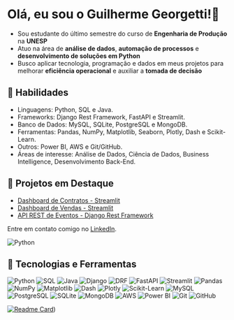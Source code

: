 # Olá, eu sou o Guilherme Georgetti!👋

- Sou estudante do último semestre do curso de **Engenharia de Produção** na **UNESP**
- Atuo na área de **análise de dados**, **automação de processos** e **desenvolvimento de soluções em Python**
- Busco aplicar tecnologia, programação e dados em meus projetos para melhorar **eficiência operacional** e auxiliar a **tomada de decisão** 

## 🚀 Habilidades
- Linguagens: Python, SQL e Java.
- Frameworks: Django Rest Framework, FastAPI e Streamlit.
- Banco de Dados: MySQL, SQLite, PostgreSQL e MongoDB. 
- Ferramentas: Pandas, NumPy, Matplotlib, Seaborn, Plotly, Dash e Scikit-Learn.
- Outros: Power BI, AWS e Git/GitHub.
- Áreas de interesse: Análise de Dados, Ciência de Dados, Business Intelligence, Desenvolvimento Back-End.

## 📂 Projetos em Destaque
- [Dashboard de Contratos - Streamlit](https://github.com/Georgettig/streamlit-dashboard-contratos)
- [Dashboard de Vendas - Streamlit](https://github.com/Georgettig/streamlit-dashboard-projeto)
- [API REST de Eventos - Django Rest Framework](https://github.com/Georgettig/Projeto-Django-Rest-Framework-Eventos)

Entre em contato comigo no [LinkedIn](https://www.linkedin.com/in/guilherme-georgetti/).

![Python](https://img.shields.io/badge/Python-FFD43B?style=for-the-badge&logo=python&logoColor=blue)
## 🔧 Tecnologias e Ferramentas

![Python](https://img.shields.io/badge/Python-FFD43B?style=for-the-badge&logo=python&logoColor=blue)
![SQL](https://img.shields.io/badge/SQL-4479A1?style=for-the-badge&logo=postgresql&logoColor=white)
![Java](https://img.shields.io/badge/Java-ED8B00?style=for-the-badge&logo=openjdk&logoColor=white)
![Django](https://img.shields.io/badge/Django-092E20?style=for-the-badge&logo=django&logoColor=green)
![DRF](https://img.shields.io/badge/DRF-ff1709?style=for-the-badge&logo=django&logoColor=white)
![FastAPI](https://img.shields.io/badge/FastAPI-009688?style=for-the-badge&logo=fastapi&logoColor=white)
![Streamlit](https://img.shields.io/badge/Streamlit-FF4B4B?style=for-the-badge&logo=streamlit&logoColor=white)
![Pandas](https://img.shields.io/badge/Pandas-150458?style=for-the-badge&logo=pandas&logoColor=white)
![NumPy](https://img.shields.io/badge/NumPy-013243?style=for-the-badge&logo=numpy&logoColor=white)
![Matplotlib](https://img.shields.io/badge/Matplotlib-3776AB?style=for-the-badge&logo=python&logoColor=white)
![Dash](https://img.shields.io/badge/Dash-008DE4?style=for-the-badge&logo=plotly&logoColor=white)
![Plotly](https://img.shields.io/badge/Plotly-3F4F75?style=for-the-badge&logo=plotly&logoColor=white)
![Scikit-Learn](https://img.shields.io/badge/Scikit--Learn-F7931E?style=for-the-badge&logo=scikit-learn&logoColor=white)
![MySQL](https://img.shields.io/badge/MySQL-4479A1?style=for-the-badge&logo=mysql&logoColor=white)
![PostgreSQL](https://img.shields.io/badge/PostgreSQL-316192?style=for-the-badge&logo=postgresql&logoColor=white)
![SQLite](https://img.shields.io/badge/SQLite-003B57?style=for-the-badge&logo=sqlite&logoColor=white)
![MongoDB](https://img.shields.io/badge/MongoDB-4EA94B?style=for-the-badge&logo=mongodb&logoColor=white)
![AWS](https://img.shields.io/badge/AWS-232F3E?style=for-the-badge&logo=amazon-aws&logoColor=white)
![Power BI](https://img.shields.io/badge/Power%20BI-F2C811?style=for-the-badge&logo=powerbi&logoColor=black)
![Git](https://img.shields.io/badge/Git-F05032?style=for-the-badge&logo=git&logoColor=white)
![GitHub](https://img.shields.io/badge/GitHub-181717?style=for-the-badge&logo=github&logoColor=white)


[![Readme Card](https://github-readme-stats.vercel.app/api/pin/?username=Georgettig&repo=Analise-de-Dados&theme=merko)](https://github.com/Georgettig/Analise-de-Dados))

